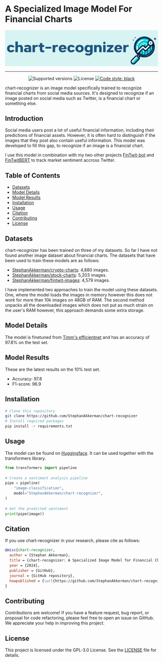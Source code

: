 # A Specialized Image Model For Financial Charts

![chart-recognizer banner](img/banner.png)

---

<p align="center">
  <img src="https://img.shields.io/badge/python-3.9+-blue.svg" alt="Supported versions">
  <img src="https://img.shields.io/badge/license-MIT-brightgreen" alt="License">
  <a href="https://github.com/psf/black"><img src="https://img.shields.io/badge/code%20style-black-000000.svg" alt="Code style: black"></a>
</p>

chart-recognizer is an image model specifically trained to recognize financial charts from social media sources. It's designed to recognize if an image posted on social media such as Twitter, is a financial chart or something else.

## Introduction

Social media users post a lot of useful financial information, including their predictions of financial assets. However, it is often hard to distinguish if the images that they post also contain useful information. This model was developed to fill this gap, to recognize if an image is a financial chart. 

I use this model in combination with my two other projects [FinTwit-bot](https://github.com/StephanAkkerman/fintwit-bot) and [FinTwitBERT](https://huggingface.co/StephanAkkerman/FinTwitBERT-sentiment) to track market sentiment accross Twitter.

## Table of Contents
- [Datasets](#datasets)
- [Model Details](#model-details)
- [Model Results](#model-results)
- [Installation](#installation)
- [Usage](#usage)
- [Citation](#citation)
- [Contributing](#contributing)
- [License](#license)

## Datasets
chart-recognizer has been trained on three of my datasets. So far I have not found another image dataset about financial charts. The datasets that have been used to train these models are as follows:
- [StephanAkkerman/crypto-charts](https://huggingface.co/datasets/StephanAkkerman/crypto-charts): 4,880 images.
- [StephanAkkerman/stock-charts](https://huggingface.co/datasets/StephanAkkerman/stock-charts): 5,203 images.
- [StephanAkkerman/fintwit-images](https://huggingface.co/datasets/StephanAkkerman/fintwit-images): 4,579 images.

I have implemented two approaches to train the model using these datasets. One, where the model loads the images in memory however this does not work for more than 10k images on 48GB of RAM. The second method unpacks all the downloaded images which does not put as much strain on the user's RAM however, this approach demands some extra storage.

## Model Details
The model is finetuned from [Timm's efficientnet](https://huggingface.co/docs/timm/en/models/efficientnet) and has an accuracy of 97.8% on the test set.

## Model Results
These are the latest results on the 10% test set.
- Accuracy: 97.8
- F1-score: 96.9

## Installation
```bash
# Clone this repository
git clone https://github.com/StephanAkkerman/chart-recognizer
# Install required packages
pip install -r requirements.txt
```

## Usage
The model can be found on [Huggingface](https://huggingface.co/StephanAkkerman/chart-recognizer). It can be used together with the transformers library.

```python
from transformers import pipeline

# Create a sentiment analysis pipeline
pipe = pipeline(
    "image-classification",
    model="StephanAkkerman/chart-recognizer",
)

# Get the predicted sentiment
print(pipe(image))
```

## Citation
If you use chart-recognizer in your research, please cite as follows:

```bibtex
@misc{chart-recognizer,
  author = {Stephan Akkerman},
  title = {chart-recognizer: A Specialized Image Model for Financial Charts},
  year = {2024},
  publisher = {GitHub},
  journal = {GitHub repository},
  howpublished = {\url{https://github.com/StephanAkkerman/chart-recognizer}}
}
```

## Contributing
Contributions are welcome! If you have a feature request, bug report, or proposal for code refactoring, please feel free to open an issue on GitHub. We appreciate your help in improving this project.

## License
This project is licensed under the GPL-3.0 License. See the [LICENSE](LICENSE) file for details.
